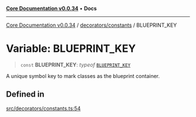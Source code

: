 [**Core Documentation v0.0.34**](../../../README.md) • **Docs**

***

[Core Documentation v0.0.34](../../../modules.md) / [decorators/constants](../README.md) / BLUEPRINT\_KEY

# Variable: BLUEPRINT\_KEY

> `const` **BLUEPRINT\_KEY**: *typeof* [`BLUEPRINT_KEY`](BLUEPRINT_KEY.md)

A unique symbol key to mark classes as the blueprint container.

## Defined in

[src/decorators/constants.ts:54](https://github.com/stonemjs/core/blob/805ab978d87a028eb5ea9c9da928beb091ec1971/src/decorators/constants.ts#L54)
